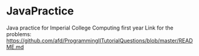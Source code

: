 # JavaPractice
Java practice for Imperial College Computing first year
Link for the problems:
https://github.com/afd/ProgrammingIITutorialQuestions/blob/master/README.md
